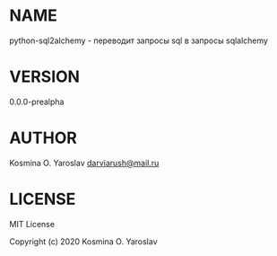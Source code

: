 # NAME

python-sql2alchemy - переводит запросы sql в запросы sqlalchemy

# VERSION

0.0.0-prealpha

# AUTHOR

Kosmina O. Yaroslav <darviarush@mail.ru>

# LICENSE

MIT License

Copyright (c) 2020 Kosmina O. Yaroslav

